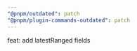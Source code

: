 ```yaml
---
"@pnpm/outdated": patch
"@pnpm/plugin-commands-outdated": patch
---
```


feat: add latestRanged fields
